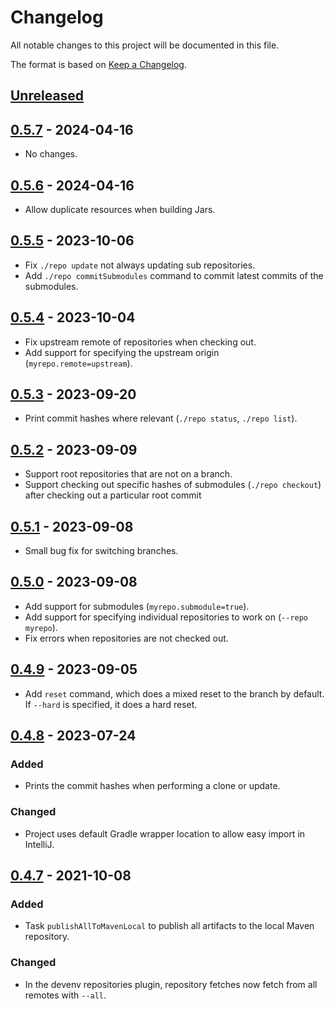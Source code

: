 # Changelog
All notable changes to this project will be documented in this file.

The format is based on [Keep a Changelog](https://keepachangelog.com/en/1.1.0/).

## [Unreleased]


## [0.5.7] - 2024-04-16
- No changes.


## [0.5.6] - 2024-04-16
- Allow duplicate resources when building Jars.


## [0.5.5] - 2023-10-06
- Fix `./repo update` not always updating sub repositories.
- Add `./repo commitSubmodules` command to commit latest commits of the submodules.


## [0.5.4] - 2023-10-04
- Fix upstream remote of repositories when checking out.
- Add support for specifying the upstream origin (`myrepo.remote=upstream`).


## [0.5.3] - 2023-09-20
- Print commit hashes where relevant (`./repo status`, `./repo list`).


## [0.5.2] - 2023-09-09
- Support root repositories that are not on a branch.
- Support checking out specific hashes of submodules (`./repo checkout`) after checking out a particular root commit


## [0.5.1] - 2023-09-08
- Small bug fix for switching branches.


## [0.5.0] - 2023-09-08
- Add support for submodules (`myrepo.submodule=true`).
- Add support for specifying individual repositories to work on (`--repo myrepo`).
- Fix errors when repositories are not checked out.


## [0.4.9] - 2023-09-05
- Add `reset` command, which does a mixed reset to the branch by default.
  If `--hard` is specified, it does a hard reset.


## [0.4.8] - 2023-07-24
### Added
- Prints the commit hashes when performing a clone or update.

### Changed
- Project uses default Gradle wrapper location to allow easy import in IntelliJ.


## [0.4.7] - 2021-10-08
### Added
- Task `publishAllToMavenLocal` to publish all artifacts to the local Maven repository.

### Changed
- In the devenv repositories plugin, repository fetches now fetch from all remotes with `--all`.



[Unreleased]: https://github.com/metaborg/gradle.config/compare/release-0.5.7...HEAD
[0.5.7]: https://github.com/metaborg/gradle.config/compare/release-0.5.6...release-0.5.7
[0.5.6]: https://github.com/metaborg/gradle.config/compare/release-0.5.5...release-0.5.6
[0.5.5]: https://github.com/metaborg/gradle.config/compare/release-0.5.4...release-0.5.5
[0.5.4]: https://github.com/metaborg/gradle.config/compare/release-0.5.3...release-0.5.4
[0.5.3]: https://github.com/metaborg/gradle.config/compare/release-0.5.2...release-0.5.3
[0.5.2]: https://github.com/metaborg/gradle.config/compare/release-0.5.1...release-0.5.2
[0.5.1]: https://github.com/metaborg/gradle.config/compare/release-0.5.0...release-0.5.1
[0.5.0]: https://github.com/metaborg/gradle.config/compare/release-0.4.9...release-0.5.0
[0.4.9]: https://github.com/metaborg/gradle.config/compare/release-0.4.8...release-0.4.9
[0.4.8]: https://github.com/metaborg/gradle.config/compare/release-0.4.7...release-0.4.8
[0.4.7]: https://github.com/metaborg/gradle.config/compare/release-0.4.6...release-0.4.7
